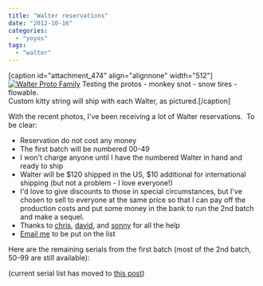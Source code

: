 ```yaml
---
title: "Walter reservations"
date: "2012-10-16"
categories: 
  - "yoyos"
tags: 
  - "walter"
---
```


\[caption id="attachment\_474" align="alignnone" width="512"\][![](http://spencerberry.files.wordpress.com/2012/10/walterprotofamily.jpg?w=512&h=384 "Walter Proto Family")](http://spencerberry.com/?attachment_id=474) Testing the protos - monkey snot - snow tires - flowable.  
Custom kitty string will ship with each Walter, as pictured.\[/caption\]

With the recent photos, I've been receiving a lot of Walter reservations.  To be clear:

- Reservation do not cost any money
- The first batch will be numbered 00-49
- I won't charge anyone until I have the numbered Walter in hand and ready to ship
- Walter will be $120 shipped in the US, $10 additional for international shipping (but not a problem - I love everyone!)
- I'd love to give discounts to those in special circumstances, but I've chosen to sell to everyone at the same price so that I can pay off the production costs and put some money in the bank to run the 2nd batch and make a sequel.
- Thanks to [chris](http://cariboublog.com "CLYW"), [david](http://www.onedropyoyos.com/index.php), and [sonny](http://anti-yo.com) for all the help
- [Email me](mailto:spencerwberry@gmail.com) to be put on the list

Here are the remaining serials from the first batch (most of the 2nd batch, 50-99 are still available):

(current serial list has moved to [this post](http://spencerberry.com/?p=576 "Walter 2013"))
